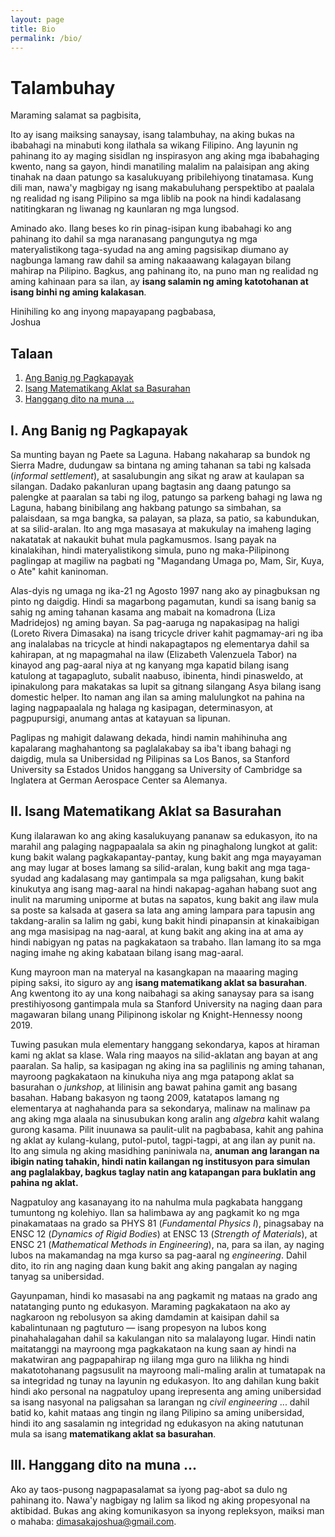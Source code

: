 ```yaml
---
layout: page
title: Bio
permalink: /bio/
---
```


# Talambuhay

Maraming salamat sa pagbisita,

Ito ay isang maiksing sanaysay, isang talambuhay, na aking bukas na ibabahagi na minabuti kong ilathala sa wikang Filipino. Ang layunin ng pahinang ito ay maging sisidlan ng inspirasyon ang aking mga ibabahaging kwento, nang sa gayon, hindi manatiling malalim na palaisipan ang aking tinahak na daan patungo sa kasalukuyang pribilehiyong tinatamasa. Kung dili man, nawa'y magbigay ng isang makabuluhang perspektibo at paalala ng realidad ng isang Pilipino sa mga liblib na pook na hindi kadalasang natitingkaran ng liwanag ng kaunlaran ng mga lungsod.

Aminado ako. Ilang beses ko rin pinag-isipan kung ibabahagi ko ang pahinang ito dahil sa mga naranasang pangungutya ng mga materyalistikong taga-syudad na ang aming pagsisikap diumano ay nagbunga lamang raw dahil sa aming nakaaawang kalagayan bilang mahirap na Pilipino. Bagkus, ang pahinang ito, na puno man ng realidad ng aming kahinaan para sa ilan, ay **isang salamin ng aming katotohanan at isang binhi ng aming kalakasan**.

Hinihiling ko ang inyong mapayapang pagbabasa,  
Joshua

## Talaan

 1. [Ang Banig ng Pagkapayak](#i.-ang-banig-ng-pagkapayak)
 2. [Isang Matematikang Aklat sa Basurahan](#ii.-isang-matematikang-aklat-sa-basurahan)
 3. [Hanggang dito na muna ...](#iii.-hanggang-dito-na-muna...)


## I. Ang Banig ng Pagkapayak

Sa munting bayan ng Paete sa Laguna. Habang nakaharap sa bundok ng Sierra Madre, dudungaw sa bintana ng aming tahanan sa tabi ng kalsada (*informal settlement*), at sasalubungin ang sikat ng araw at kaulapan sa silangan. Dadako pakanluran upang bagtasin ang daang patungo sa palengke at paaralan sa tabi ng ilog, patungo sa parkeng bahagi ng lawa ng Laguna, habang binibilang ang hakbang patungo sa simbahan, sa palaisdaan, sa mga bangka, sa palayan, sa plaza, sa patio, sa kabundukan, at sa silid-aralan. Ito ang mga masasaya at makukulay na imaheng laging nakatatak at nakaukit buhat mula pagkamusmos. Isang payak na kinalakihan, hindi materyalistikong simula, puno ng maka-Pilipinong paglingap at magiliw na pagbati ng "Magandang Umaga po, Mam, Sir, Kuya, o Ate" kahit kaninoman.

Alas-dyis ng umaga ng ika-21 ng Agosto 1997 nang ako ay pinagbuksan ng pinto ng daigdig. Hindi sa magarbong pagamutan, kundi sa isang banig sa sahig ng aming tahanan kasama ang mabait na komadrona (Liza Madridejos) ng aming bayan. Sa pag-aaruga ng napakasipag na haligi (Loreto Rivera Dimasaka) na isang tricycle driver kahit pagmamay-ari ng iba ang inalalabas na tricycle at hindi nakapagtapos ng elementarya dahil sa kahirapan, at ng mapagmahal na ilaw (Elizabeth Valenzuela Tabor) na kinayod ang pag-aaral niya at ng kanyang mga kapatid bilang isang katulong at tagapagluto, subalit naabuso, ibinenta, hindi pinasweldo, at ipinakulong para makatakas sa lupit sa gitnang silangang Asya bilang isang domestic helper. Ito naman ang ilan sa aming malulungkot na pahina na laging nagpapaalala ng halaga ng kasipagan, determinasyon, at pagpupursigi, anumang antas at katayuan sa lipunan.

Paglipas ng mahigit dalawang dekada, hindi namin mahihinuha ang kapalarang maghahantong sa paglalakabay sa iba't ibang bahagi ng daigdig, mula sa Unibersidad ng Pilipinas sa Los Banos, sa Stanford University sa Estados Unidos hanggang sa University of Cambridge sa Inglatera at German Aerospace Center sa Alemanya.

## II. Isang Matematikang Aklat sa Basurahan 

Kung ilalarawan ko ang aking kasalukuyang pananaw sa edukasyon, ito na marahil ang palaging nagpapaalala sa akin ng pinaghalong lungkot at galit: kung bakit walang pagkakapantay-pantay, kung bakit ang mga mayayaman ang may lugar at boses lamang sa silid-aralan, kung bakit ang mga taga-syudad ang kadalasang may gantimpala sa mga paligsahan, kung bakit kinukutya ang isang mag-aaral na hindi nakapag-agahan habang suot ang inulit na maruming uniporme at butas na sapatos, kung bakit ang ilaw mula sa poste sa kalsada at gasera sa lata ang aming lampara para tapusin ang takdang-aralin sa lalim ng gabi, kung bakit hindi pinapansin at kinakaibigan ang mga masisipag na nag-aaral, at kung bakit ang aking ina at ama ay hindi nabigyan ng patas na pagkakataon sa trabaho. Ilan lamang ito sa mga naging imahe ng aking kabataan bilang isang mag-aaral. 

Kung mayroon man na materyal na kasangkapan na maaaring maging piping saksi, ito siguro ay ang **isang matematikang aklat sa basurahan**. Ang kwentong ito ay una kong naibahagi sa aking sanaysay para sa isang prestihiyosong gantimpala mula sa Stanford University na naging daan para magawaran bilang unang Pilipinong iskolar ng Knight-Hennessy noong 2019. 

Tuwing pasukan mula elementary hanggang sekondarya, kapos at hiraman kami ng aklat sa klase. Wala ring maayos na silid-aklatan ang bayan at ang paaralan. Sa halip, sa kasipagan ng aking ina sa paglilinis ng aming tahanan, mayroong pagkakataon na kinukuha niya ang mga patapong aklat sa basurahan o *junkshop*, at lilinisin ang bawat pahina gamit ang basang basahan. Habang bakasyon ng taong 2009, katatapos lamang ng elementarya at naghahanda para sa sekondarya, malinaw na malinaw pa ang aking mga alaala na sinusubukan kong aralin ang *algebra* kahit walang gurong kasama. Pilit inuunawa sa paulit-ulit na pagbabasa, kahit ang pahina ng aklat ay kulang-kulang, putol-putol, tagpi-tagpi, at ang ilan ay punit na. Ito ang simula ng aking masidhing paniniwala na, **anuman ang larangan na ibigin nating tahakin, hindi natin kailangan ng institusyon para simulan ang paglalakbay, bagkus taglay natin ang katapangan para buklatin ang pahina ng aklat.**

Nagpatuloy ang kasanayang ito na nahulma mula pagkabata hanggang tumuntong ng kolehiyo. Ilan sa halimbawa ay ang pagkamit ko ng mga pinakamataas na grado sa PHYS 81 (*Fundamental Physics I*), pinagsabay na ENSC 12 (*Dynamics of Rigid Bodies*) at ENSC 13 (*Strength of Materials*), at ENSC 21 (*Mathematical Methods in Engineering*), na, para sa ilan, ay naging lubos na makamandag na mga kurso sa pag-aaral ng *engineering*. Dahil dito, ito rin ang naging daan kung bakit ang aking pangalan ay naging tanyag sa unibersidad. 

Gayunpaman, hindi ko masasabi na ang pagkamit ng mataas na grado ang natatanging punto ng edukasyon. Maraming pagkakataon na ako ay nagkaroon ng rebolusyon sa aking damdamin at kaisipan dahil sa kabalintunaan ng pagtuturo &mdash; isang propesyon na lubos kong pinahahalagahan dahil sa kakulangan nito sa malalayong lugar. Hindi natin maitatanggi na mayroong mga pagkakataon na kung saan ay hindi na makatwiran ang pagpapahirap ng iilang mga guro na lilikha ng hindi makatotohanang pagsusulit na mayroong mali-maling aralin at tumatapak na sa integridad ng tunay na layunin ng edukasyon. Ito ang dahilan kung bakit hindi ako personal na nagpatuloy upang irepresenta ang aming unibersidad sa isang nasyonal na paligsahan sa larangan ng *civil engineering* ... dahil batid ko, kahit mataas ang tingin ng ilang Pilipino sa aming unibersidad, hindi ito ang sasalamin ng integridad ng edukasyon na aking natutunan mula sa isang **matematikang aklat sa basurahan**. 

## III. Hanggang dito na muna ...

Ako ay taos-pusong nagpapasalamat sa iyong pag-abot sa dulo ng pahinang ito. Nawa'y nagbigay ng lalim sa likod ng aking propesyonal na aktibidad. Bukas ang aking komunikasyon sa inyong repleksyon, maiksi man o mahaba: dimasakajoshua@gmail.com.